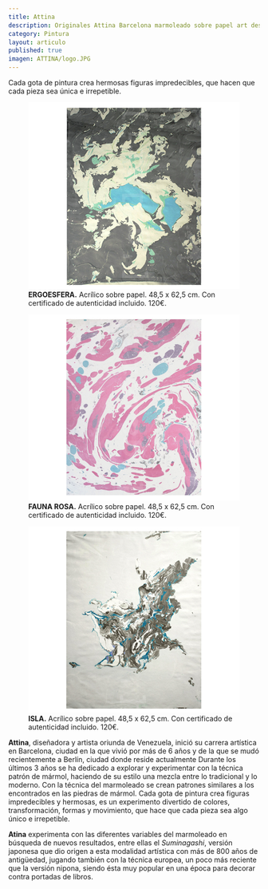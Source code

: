 ```yaml
---
title: Attina
description: Originales Attina Barcelona marmoleado sobre papel art design 
category: Pintura
layout: articulo
published: true
imagen: ATTINA/logo.JPG
---
```

Cada gota de pintura crea hermosas figuras impredecibles, que hacen que cada pieza sea única e irrepetible.

<div class="figure-group">
<figure>
	<a href="/images/ATTINA/Ergoesfera.jpg"><img src="/images/ATTINA/Ergoesfera.jpg" alt="Marmoleado sobre papel arte y diseño Barcelona"></a>
	<figcaption><b>ERGOESFERA.</b>
Acrílico sobre papel. 48,5 x 62,5 cm. Con certificado de autenticidad incluido. 120€.</figcaption>
</figure>

<figure>
	<a href="/images/ATTINA/FaunaRosa.jpg"><img src="/images/ATTINA/FaunaRosa.jpg" alt="Marmoleado sobre papel arte y diseño Barcelona"></a>
	<figcaption><b>FAUNA ROSA.</b>
Acrílico sobre papel. 48,5 x 62,5 cm. Con certificado de autenticidad incluido. 120€.</figcaption>
</figure>

<figure>
	<a href="/images/ATTINA/isla.jpg"><img src="/images/ATTINA/isla.jpg" alt="Marmoleado sobre papel arte y diseño Barcelona"></a>
	<figcaption><b>ISLA.</b>
Acrílico sobre papel. 48,5 x 62,5 cm. Con certificado de autenticidad incluido. 120€.</figcaption>
</figure>
</div>



**Attina**, diseñadora y artista oriunda de Venezuela, inició su carrera artística en Barcelona, ciudad en la que vivió por más de 6 años y de la que se mudó recientemente a Berlín, ciudad donde reside actualmente Durante los últimos 3 años se ha dedicado a explorar y experimentar con la técnica patrón de mármol, haciendo de su estilo una mezcla entre lo tradicional y lo moderno.
Con la técnica del marmoleado se crean patrones similares a los encontrados en las piedras de mármol. Cada gota de pintura crea figuras impredecibles y hermosas, es un experimento divertido de colores, transformación, formas y movimiento, que hace que cada pieza sea algo único e irrepetible.

**Atina** experimenta con las diferentes variables del marmoleado en búsqueda de nuevos resultados, entre ellas el _Suminagashi_,  versión japonesa que dio origen a esta modalidad artística con más de 800 años de antigüedad, jugando también con la técnica europea, un poco más reciente que la versión nipona, siendo ésta muy popular en una época para decorar contra portadas de libros. 

